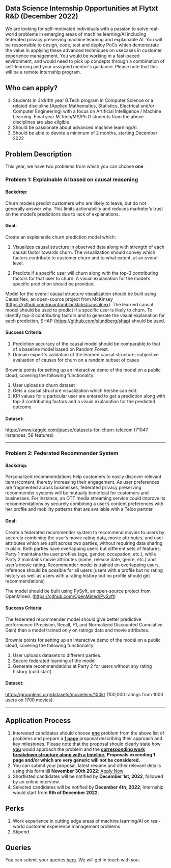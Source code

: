 ## Data Science Internship Opportunities at Flytxt R&D (December 2022)
We are looking for self-motivated individuals with a passion to solve real-world problems in emerging areas of machine learning/AI including federated privacy preserving machine learning and explainable AI. You will be responsible to design, code, test and deploy PoCs which demonstrate the value in applying these advanced techniques on usecases in customer experience management. You would be working in a fast-paced environment, and would need to pick up concepts through a combination of self-learning and your assigned mentor's guidance. Please note that this will be a remote internship program.

## Who can apply?
1. Students in 3rd/4th year B.Tech program in Computer Science or a related discipline (Applied Mathematics, Statistics, Electrical and/or Computer Engineering) with a focus on Artificial Intelligence / Machine Learning. Final year M.Tech/MS/Ph.D students from the above disciplines are also eligible.
2. Should be passionate about advanced machine learning/AI.
3. Should be able to devote a minimum of 2 months, starting December 2022

## Problem Description
This year, we have two problems from which you can choose **one**


### Problem 1: Explainable AI based on causal reasoning
#### Backdrop:
Churn models predict customers who are likely to leave, but do not generally answer why. This limits actionability and reduces marketer’s trust on the model’s predictions due to lack of explanations.

#### Goal:
Create an explainable churn prediction model which: 
1. Visualizes causal structure in observed data along with strength of each causal factor towards churn. The visualization should convey which factors contribute to customer churn and to what extent, at an overall level. 

2. Predicts if a specific user will churn along with the top-3 contributing factors for that user to churn. A visual explanation for the model’s specific prediction should be provided.

Model for the overall causal structure visualization should be built using CausalNex, an open-source project from McKinsey (https://github.com/quantumblacklabs/causalnex). The learned causal model should be used to predict if a specific user is likely to churn. To identify top-3 contributing factors and to generate the visual explanation for each prediction, SHAP (https://github.com/slundberg/shap) should be used.

#### Success Criteria:
1. Prediction accuracy of the causal model should be comparable to that of a baseline model based on Random Forest.
2. Domain expert's validation of the learned causal structure; subjective evaluation of causes for churn on a random subset of cases

Brownie points for setting up an interactive demo of the model on a public cloud, covering the following functionality:
1. User uploads a churn dataset
2. Gets a causal structure visualization which he/she can edit.
3. KPI values for a particular user are entered to get a prediction along with top-3 contributing factors and a visual explanation for the predicted outcome

#### Dataset:
https://www.kaggle.com/jpacse/datasets-for-churn-telecom (71047 instances, 58 features)

---
### Problem 2: Federated Recommender System
#### Backdrop:
Personalized recommendations help customers to easily discover relevant items/content, thereby increasing their engagement. As user preferences are fragmented across businesses,  federated privacy preserving recommender systems will be mutually beneficial for customers and businesses. For instance, an OTT media streaming service could improve its recommendations by securely combining a user’s content preferences with her profile and mobility patterns that are available with a Telco partner.

#### Goal:
Create a federated recommender system to recommend movies to users by securely combining the user’s movie rating data, movie attributes, and user attributes which are split across two parties, without requiring data sharing in plain. Both parties have overlapping users but different sets of features. Party 1 maintains the user profiles (age, gender, occupation, etc.), while Party 2 maintains movie attributes (name, release date, genre, etc.) and user’s movie rating. Recommender model is trained on overlapping users. Inference should be possible for all users (users with a profile but no rating history as well as users with a rating history but no profile should get recommendations)

The model should be built using PySyft, an open-source project from OpenMined. (https://github.com/OpenMined/PySyft)

#### Success Criteria:
The federated recommender model should give better predictive performance (Precision, Recall, F1, and Normalized Discounted Cumulative Gain) than a model trained only on ratings data and movie attributes.

Brownie points for setting up an interactive demo of the model on a public cloud, covering the following functionality:
1. User uploads datasets to different parties.
2. Secure federated learning of the model
3. Generate recommendations at Party 2 for users without any rating history (cold start)

#### Dataset:
https://grouplens.org/datasets/movielens/100k/ (100,000 ratings from 1000 users on 1700 movies). 

---
## Application Process
1. Interested candidates should choose <ins>**one**</ins> problem from the above list of problems and prepare a <ins>**1 page**</ins> proposal describing their approach and key milestones. Please note that the proposal should clearly state how <ins>**you**</ins> would approach the problem and the <ins>**corresponding work breakdown structure along with a timeline.**</ins> **Proposals exceeding 1 page and/or which are very generic will not be considered.**
2. You can submit your proposal, latest resume and other relevant details using this form till **November 30th 2022**: [Apply Now](https://forms.gle/29EvS4rzDPh1j7nB8)
3. Shortlisted candidates will be notified by **December 1st, 2022**, followed by an online interview.
4. Selected candidates will be notified by **December 4th, 2022**; Internship would start from **6th of December 2022.**

## Perks
1. Work experience in cutting edge areas of machine learning/AI on real-world customer experience management problems
2. Stipend

## Queries
You can submit your queries [here](https://forms.gle/brxCAic84pCj3thR6). We will get in touch with you.
